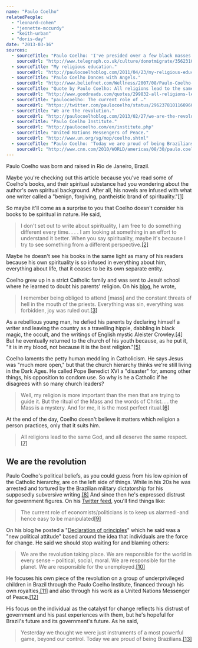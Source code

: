 ```yaml
---
name: "Paulo Coelho"
relatedPeople:
  - "leonard-cohen"
  - "jennette-mccurdy"
  - "keith-urban"
  - "doris-day"
date: "2013-03-16"
sources:
  - sourceTitle: "Paulo Coelho: 'I've presided over a few black masses in my time…'"
    sourceUrl: "http://www.telegraph.co.uk/culture/donotmigrate/3562310/Paulo-Coelho-Ive-presided-over-a-few-black-masses-in-my-time.html"
  - sourceTitle: "My religious education."
    sourceUrl: "http://paulocoelhoblog.com/2011/04/23/my-religious-education/"
  - sourceTitle: "Paulo Coelho Dances with Angels."
    sourceUrl: "http://www.beliefnet.com/Wellness/2007/08/Paulo-Coelho-Dances-With-Angels.aspx?p=2"
  - sourceTitle: "Quote by Paulo Coelho: All religions lead to the same God, and all des…"
    sourceUrl: "http://www.goodreads.com/quotes/299832-all-religions-lead-to-the-same-god-and-all-deserve?auto_login_attempted=true"
  - sourceTitle: "paulocoelho: The current role of …"
    sourceUrl: "https://twitter.com/paulocoelho/status/296237810116096001"
  - sourceTitle: "We are the revolution."
    sourceUrl: "http://paulocoelhoblog.com/2013/02/27/we-are-the-revolution/"
  - sourceTitle: "Paulo Coelho Institute."
    sourceUrl: "http://paulocoelho.com/en/institute.php"
  - sourceTitle: "United Nations Messengers of Peace."
    sourceUrl: "http://www.un.org/sg/mop/coelho.shtml"
  - sourceTitle: "Paulo Coelho: 'Today we are proud of being Brazilians.'"
    sourceUrl: "http://www.cnn.com/2010/WORLD/americas/08/30/paulo.coelho.brazil/index.html"
---
```


Paulo Coelho was born and raised in Rio de Janeiro, Brazil.

Maybe you're checking out this article because you've read some of Coelho's books, and their spiritual substance had you wondering about the author's own spiritual background. After all, his novels are infused with what one writer called a "benign, forgiving, pantheistic brand of spirituality."<a class="source-citation" href="#http://www.telegraph.co.uk/culture/donotmigrate/3562310/Paulo-Coelho-Ive-presided-over-a-few-black-masses-in-my-time.html" title="Paulo Coelho: &apos;I&apos;ve presided over a few black masses in my time…&apos;">[1]</a>

So maybe it'll come as a surprise to you that Coelho doesn't consider his books to be spiritual in nature. He said,

>I don't set out to write about spirituality, I am free to do something different every time. . . . I am looking at something in an effort to understand it better. When you say spirituality, maybe it's because I try to see something from a different perspective.<a class="source-citation" href="#http://www.telegraph.co.uk/culture/donotmigrate/3562310/Paulo-Coelho-Ive-presided-over-a-few-black-masses-in-my-time.html" title="Paulo Coelho: &apos;I&apos;ve presided over a few black masses in my time…&apos;">[2]</a>

Maybe he doesn't see his books in the same light as many of his readers because his own spirituality is so infused in everything about him, everything about life, that it ceases to be its own separate entity.

Coelho grew up in a strict Catholic family and was sent to Jesuit school where he learned to doubt his parents' religion. On his [blog](http://paulocoelhoblog.com/), he wrote,

>I remember being obliged to attend [mass] and the constant threats of hell in the mouth of the priests. Everything was sin, everything was forbidden, joy was ruled out.<a class="source-citation" href="#http://paulocoelhoblog.com/2011/04/23/my-religious-education/" title="My religious education.">[3]</a>

As a rebellious young man, he defied his parents by declaring himself a writer and leaving the country as a travelling hippie, dabbling in black magic, the occult, and the writings of English mystic Aleister Crowley.<a class="source-citation" href="#http://www.telegraph.co.uk/culture/donotmigrate/3562310/Paulo-Coelho-Ive-presided-over-a-few-black-masses-in-my-time.html" title="Paulo Coelho: &apos;I&apos;ve presided over a few black masses in my time…&apos;">[4]</a> But he eventually returned to the church of his youth because, as he put it, "it is in my blood, not because it is the best religion."<a class="source-citation" href="#http://paulocoelhoblog.com/2011/04/23/my-religious-education/" title="My religious education.">[5]</a>

Coelho laments the petty human meddling in Catholicism. He says Jesus was "much more open," but that the church hierarchy thinks we're still living in the Dark Ages. He called Pope Benedict XVI a "disaster" for, among other things, his opposition to condom use. So why is he a Catholic if he disagrees with so many church leaders?

>Well, my religion is more important than the men that are trying to guide it. But the ritual of the Mass and the words of Christ. . . the Mass is a mystery. And for me, it is the most perfect ritual.<a class="source-citation" href="#http://www.beliefnet.com/Wellness/2007/08/Paulo-Coelho-Dances-With-Angels.aspx?p=2" title="Paulo Coelho Dances with Angels.">[6]</a>

At the end of the day, Coelho doesn't believe it matters which religion a person practices, only that it suits him.

>All religions lead to the same God, and all deserve the same respect.<a class="source-citation" href="#http://www.goodreads.com/quotes/299832-all-religions-lead-to-the-same-god-and-all-deserve?auto_login_attempted=true" title="Quote by Paulo Coelho: All religions lead to the same God, and all des…">[7]</a>

## 

## We are the revolution

Paulo Coelho's political beliefs, as you could guess from his low opinion of the Catholic hierarchy, are on the left side of things. While in his 20s he was arrested and tortured by the Brazilian military dictatorship for his supposedly subversive writing.<a class="source-citation" href="#http://www.telegraph.co.uk/culture/donotmigrate/3562310/Paulo-Coelho-Ive-presided-over-a-few-black-masses-in-my-time.html" title="Paulo Coelho: &apos;I&apos;ve presided over a few black masses in my time…&apos;">[8]</a> And since then he's expressed distrust for government figures. On his [Twitter feed](https://twitter.com/paulocoelho), you'll find things like:

>The current role of economists/politicians is to keep us alarmed -and hence easy to be manipulated<a class="source-citation" href="#https://twitter.com/paulocoelho/status/296237810116096001" title="paulocoelho: The current role of …">[9]</a>

On his blog he posted a "[Declaration of principles](http://paulocoelhoblog.com/2010/08/07/statutes-for-the-present-moment-2/)" which he said was a "new political attitude" based around the idea that individuals are the force for change. He said we should stop waiting for and blaming others:

>We are the revolution taking place. We are responsible for the world in every sense – political, social, moral. We are responsible for the planet. We are responsible for the unemployed.<a class="source-citation" href="#http://paulocoelhoblog.com/2013/02/27/we-are-the-revolution/" title="We are the revolution.">[10]</a>

He focuses his own piece of the revolution on a group of underprivileged children in Brazil through the Paulo Coelho Institute, financed through his own royalties,<a class="source-citation" href="#http://paulocoelho.com/en/institute.php" title="Paulo Coelho Institute.">[11]</a> and also through his work as a United Nations Messenger of Peace.<a class="source-citation" href="#http://www.un.org/sg/mop/coelho.shtml" title="United Nations Messengers of Peace.">[12]</a>

His focus on the individual as the catalyst for change reflects his distrust of government and his past experiences with them, but he's hopeful for Brazil's future and its government's future. As he said,

>Yesterday we thought we were just instruments of a most powerful game, beyond our control. Today we are proud of being Brazilians.<a class="source-citation" href="#http://www.cnn.com/2010/WORLD/americas/08/30/paulo.coelho.brazil/index.html" title="Paulo Coelho: &apos;Today we are proud of being Brazilians.&apos;">[13]</a>